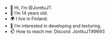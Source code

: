 - 👋 Hi, I’m @JonttuJT.
- 🎈 I’m 14 years old.
- 🌍 I live in Finland.
- 👀 I’m interested in developing and texturing.
- 📫 How to reach me: Discord: JonttuJT#9693

<!---
JonttuJT/JonttuJT is a ✨ special ✨ repository because its `README.md` (this file) appears on your GitHub profile.
You can click the Preview link to take a look at your changes.
--->
